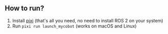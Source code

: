 ## How to run?

1. Install [pixi](https://pixi.sh/latest/installation/) (that's all you need, no need to install ROS 2 on your system)
2. Run `pixi run launch_mycobot` (works on macOS and Linux)
